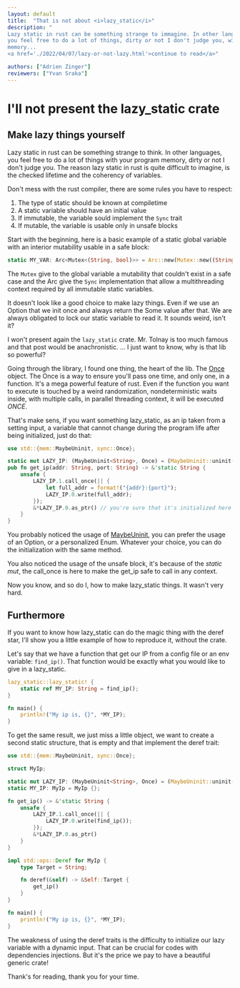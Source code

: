 ```yaml
---
layout: default
title:  "That is not about <i>lazy_static</i>"
description: "
Lazy static in rust can be something strange to immagine. In other languages,
you feel free to do a lot of things, dirty or not I don't judge you, with your
memory...
<a href='./2022/04/07/lazy-or-not-lazy.html'>continue to read</a>"

authors: ["Adrien Zinger"]
reviewers: ["Yvan Sraka"]
---
```


# I'll not present the lazy_static crate

## Make lazy things yourself

Lazy static in rust can be something strange to think. In other languages,
you feel free to do a lot of things with your program memory, dirty or not I don't judge you. The reason lazy static in rust is quite difficult to imagine, is
the checked lifetime and the coherency of variables.

Don't mess with the rust compiler, there are some rules you have to respect:
1. The type of static should be known at compiletime
2. A static variable should have an initial value
3. If immutable, the variable sould implement the `Sync` trait
4. If mutable, the variable is usable only in unsafe blocks

Start with the beginning, here is a basic example of a static global variable with an interior mutability usable
in a safe block:

```rust
static MY_VAR: Arc<Mutex<(String, bool)>> = Arc::new(Mutex::new((String::new("Hi there"), true)));
```

The `Mutex` give to the global variable a mutability that couldn't exist in a
safe case and the Arc give the `Sync` implementation that allow a
multithreading context required by all immutable static variables.

It doesn't look like a good choice to make lazy things. Even if we use an
Option that we init once and always return the Some value after that. We are
always obligated to lock our static variable to read it. It sounds weird, isn't
it?

I won't present again the `lazy_static` crate. Mr. Tolnay is too much
famous and that post would be anachronistic. ... I just want to know,
why is that lib so powerful?

Going through the library, I found one thing, the heart of the lib. The
[Once](https://doc.rust-lang.org/stable/std/sync/struct.Once.html)
object. The Once is a way to ensure you'll pass one time, and only one, in a
function. It's a mega powerful feature of rust. Even if the function you want
to execute is touched by a weird randomization, nondeterministic waits inside,
with multiple calls, in parallel threading context, it will be executed _ONCE_.

That's make sens, if you want something lazy_static, as an ip taken from a
setting input, a variable that cannot change during the program life after being initialized, just do that:

```rust
use std::{mem::MaybeUninit, sync::Once};

static mut LAZY_IP: (MaybeUninit<String>, Once) = (MaybeUninit::uninit(), Once::new());
pub fn get_ip(addr: String, port: String) -> &'static String {
    unsafe {
        LAZY_IP.1.call_once(|| {
            let full_addr = format!("{addr}:{port}");
            LAZY_IP.0.write(full_addr);
        });
        &*LAZY_IP.0.as_ptr() // you're sure that it's initialized here
    }
}
```

You probably noticed the usage of [MaybeUninit](https://doc.rust-lang.org/stable/std/mem/union.MaybeUninit.html),
you can prefer the usage of an Option, or a personalized Enum. Whatever your
choice, you can do the initialization with the same method.

You also noticed the usage of the unsafe block, it's because of the
_static mut_, the call_once is here to make the get_ip safe to call in any
context.

Now you know, and so do I, how to make lazy_static things. It wasn't very hard.

## Furthermore

If you want to know how lazy_static can do the magic thing with the
deref star, I'll show you a little example of how to reproduce it, without the
crate.

Let's say that we have a function that get our IP from a config file or an env
variable: `find_ip()`. That function would be exactly what you would like to
give in a lazy_static.

```rust
lazy_static::lazy_static! {
    static ref MY_IP: String = find_ip();
}

fn main() {
    println!("My ip is, {}", *MY_IP);
}
```

To get the same result, we just miss a little object, we want to create a
second static structure, that is empty and that implement the deref trait:

```rust
use std::{mem::MaybeUninit, sync::Once};

struct MyIp;

static mut LAZY_IP: (MaybeUninit<String>, Once) = (MaybeUninit::uninit(), Once::new());
static MY_IP: MyIp = MyIp {};

fn get_ip() -> &'static String {
    unsafe {
        LAZY_IP.1.call_once(|| {
            LAZY_IP.0.write(find_ip());
        });
        &*LAZY_IP.0.as_ptr()
    }
}

impl std::ops::Deref for MyIp {
    type Target = String;

    fn deref(&self) -> &Self::Target {
        get_ip()
    }
}

fn main() {
    println!("My ip is, {}", *MY_IP);
}
```

The weakness of using the deref traits is the difficulty to initialize
our lazy variable with a dynamic input. That can be crucial for codes with
dependencies injections. But it's the price we pay to have a beautiful generic
crate!


Thank's for reading, thank you for your time.
